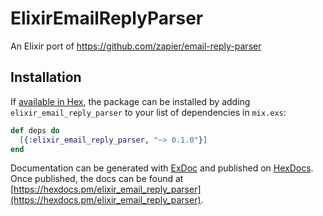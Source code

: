 # ElixirEmailReplyParser

An Elixir port of https://github.com/zapier/email-reply-parser

## Installation

If [available in Hex](https://hex.pm/docs/publish), the package can be installed
by adding `elixir_email_reply_parser` to your list of dependencies in `mix.exs`:

```elixir
def deps do
  [{:elixir_email_reply_parser, "~> 0.1.0"}]
end
```

Documentation can be generated with [ExDoc](https://github.com/elixir-lang/ex_doc)
and published on [HexDocs](https://hexdocs.pm). Once published, the docs can
be found at [https://hexdocs.pm/elixir_email_reply_parser](https://hexdocs.pm/elixir_email_reply_parser).


